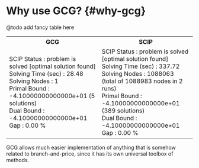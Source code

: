 # Why use GCG? {#why-gcg}

@todo add fancy table here

<table>
  <tr>
    <th>GCG</th>
    <th>SCIP</th>
  </tr>
  <tr>
    <td>
    <div class="fragment">
      <div class="line">SCIP Status        : problem is solved [optimal solution found]</div>
      <div class="line">Solving Time (sec) : 28.48</div>
      <div class="line">Solving Nodes      : 1</div>
      <div class="line">Primal Bound       : -4.10000000000000e+01 (5 solutions)</div>
      <div class="line">Dual Bound         : -4.10000000000000e+01</div>
      <div class="line">Gap                : 0.00 %</div>
    </div>
    </td>
    <td>
    <div class="fragment">
      <div class="line">SCIP Status        : problem is solved [optimal solution found]</div>
      <div class="line">Solving Time (sec) : 337.72</div>
      <div class="line">Solving Nodes      : 1088063 (total of 1088983 nodes in 2 runs)</div>
      <div class="line">Primal Bound       : -4.10000000000000e+01 (389 solutions)</div>
      <div class="line">Dual Bound         : -4.10000000000000e+01</div>
      <div class="line">Gap                : 0.00 %</div>
    </div>
    </td>
  </tr>
</table>

GCG allows much easier implementation of anything that is somehow related to branch-and-price, since it has its own universal toolbox of methods.

